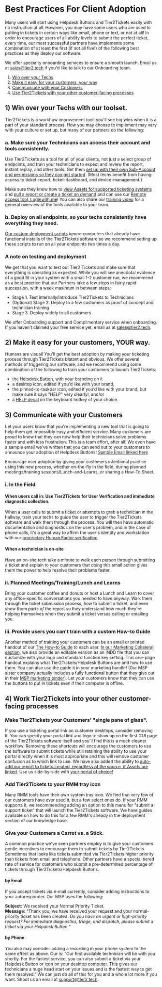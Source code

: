 # Best Practices For Client Adoption

Many users will start using Helpdesk Buttons and Tier2Tickets easily with no instruction at all. However, you may have some users who are used to putting in tickets in certain ways like email, phone or text, or not at all! In order to encourage users of all ability levels to submit the perfect ticket, every time, our most successful partners have implements some combination of at least the first (if not all five!) of the following best practices as they deploy our software.

We offer specialty onboarding services to ensure a smooth launch. Email us at sales@tier2.tech if you'd like to talk to our Onboarding team.

1. [Win over your Techs](https://docs.tier2tickets.com/content/general/bestpractices/#win-over-your-techs-with-our-toolset)
2. [Make it easy for your customers, your way](https://docs.tier2tickets.com/content/general/bestpractices/#make-it-easy-for-your-customers-your-way)
3. [Communicate with your Customers](https://docs.tier2tickets.com/content/general/bestpractices/#communicate-with-your-customers)
4. [Use Tier2Tickets with your other customer-facing processes](https://docs.tier2tickets.com/content/general/bestpractices/#work-tier2tickets-into-your-other-customer-facing-processes)

## 1) Win over your Techs with our toolset.

Tier2Tickets is a workflow improvement tool: you'll see big wins when it is a part of your standard process. How you may choose to implement may vary with your culture or set up, but many of our partners do the following:

### a. Make sure your Technicians can access their account and tools consistently.

Use Tier2Tickets as a tool for all of your clients, not just a select group of endpoints, and train your technicians to expect and review the report, instant replay, and other tools. Get them [set up with their own Sub-Account and permissions so they can get started](https://docs.tier2tickets.com/content/privacy/subaccounts/). (Most techs benefit from having access to ticket-report, ticket-dashboard, and device-management.)

Make sure they know how to [view Assets for supported ticketing systems](https://docs.tier2tickets.com/content/customization/assets/) and [pull a report or create a ticket on demand](https://docs.tier2tickets.com/content/customization/remote/) and can use our [Remote access tool, Loginwith.me](https://docs.tier2tickets.com/content/customization/loginwithme/)! You can also share our [training video](https://www.youtube.com/watch?v=8HKb-gV_Mso) for a general overview of the tools available to your team.

### b. Deploy on all endpoints, so your techs consistently have everything they need.

[Our custom deployment scripts](https://docs.tier2tickets.com/content/deployment/scripts/) ignore computers that already have functional installs of the Tier2Tickets software so we recommend setting up these scripts to run on all your endpoints two times a day.

### A note on testing and deployment

We get that you want to test out Tier2 Tickets and make sure that everything is operating as expected. While you will see anecdotal evidence of a good fit in your system with a small 1-2 customer run, we recommend as a best practice that our Partners take a few steps in fairly rapid succession, with a week maximum in between steps:

- Stage 1. Test internally/Introduce Tier2Tickets to Technicians
- (Optional) Stage 2. Deploy to a few customers as proof of concept and technician training
- Stage 3. Deploy widely to all customers

We offer Onboarding support and Complimentary service when onboarding. If you haven't claimed your free service yet, email us at sales@tier2.tech.

## 2) Make it easy for your customers, YOUR way.

Humans are visual! You'll get the best adoption by making your ticketing process through Tier2Tickets blatant and obvious. We offer several methods of triggering our software, and we recommend using some combination of the following to train your customers to launch Tier2Tickets:

- the [Helpdesk Button](https://www.helpdeskbuttons.com/), with your branding on it
- a desktop icon, edited if you'd like with your brand,
- the pinned-to-taskbar icon, edited if you'd like with your brand, but make sure it says "HELP" very clearly!, and/or
- a [HELP decal](https://www.helpdeskbuttons.com/product/keyboard-decals/) on the keyboard hotkey of your choice.

## 3) Communicate with your Customers

Let your users know that you're implementing a new tool that is going to help them get impossibly easy and efficient service. Many customers are proud to know that they can now help their technicians solve problems faster and with less frustration. This is a team effort, after all! We even have a sample email we've written that you can send out to your customers to announce your adoption of Helpdesk Buttons! [Sample Email linked here](https://docs.tier2tickets.com/content/general/customer-letter/)

Encourage user adoption by giving your customers intentional practice using this new process, whether on-the-fly in the field, during planned meetings/training sessions/Lunch-and-Learns, or sharing a How-To Sheet.

### i. In the Field

#### When users call in: Use Tier2Tickets for User Verification and immediate diagnostic collection.

When a user calls to submit a ticket or attempts to grab a technician in the hallway, train your techs to guide the user to trigger the Tier2Tickets software and walk them through the process. You will then have automatic documentation and diagnostics on the user's problem, and in the case of phone calls, it's a great way to affirm the user's identity and workstation with our [proprietary Human Factor verification](https://docs.tier2tickets.com/content/privacy/trust/).

#### When a technician is on-site

Have an on-site tech take a minute to walk each person through submitting a ticket and explain to your customers that doing this small action gives them the power to help resolve their problems faster.

### ii. Planned Meetings/Training/Lunch and Learns

Bring your customer coffee and donuts or host a Lunch and Learn to cover any office-specific conversations you needed to have anyway. Walk them through the ticket submission process, how to submit a ticket, and even show them _parts of_ the report so they understand how much they're helping themselves when they submit a ticket versus calling or emailing you.

### iii. Provide users you can't train with a custom How-to Guide

Another method of training your customers can be an email or printed handout of our [The How-to Guide](https://www.helpdeskbuttons.com/wp-content/uploads/2020/03/Introduction-to-HDB-20200311.pdf) to each user. [In our Marketing Collateral section](https://docs.tier2tickets.com/content/marketing/collateral/), we also provide an editable version as an INDD file that you can customize with your logo and standard function key setting. This one-page handout explains what Tier2Tickets/Helpdesk Buttons are and how to use them. You can also use the guide it in your marketing bundle! (Our MSP sister company actually includes a fully functional button that they give out in their [MSP marketing binder](https://imgur.com/a/TSeuoLU)). Let your customers know that they can use the buttons to put in tickets even if their computer is offline.

## 4) Work Tier2Tickets into your other customer-facing processes

### Make Tier2Tickets your Customers' "single pane of glass".

If you use a ticketing portal link on customer desktops, consider removing it. You can specify your portal link and logo to show up on the first GUI page of the Tier2Tickets software itself and you'll find this is a much cleaner workflow. Removing these shortcuts will encourage the customers to use the software to submit tickets while still retaining the ability to use your portal directly when it is most appropriate and this will remove customer confusion as to which link to use. We have also added the ability to [auto-add our report to tickets created, regardless of the source, if Assets are linked](https://docs.tier2tickets.com/content/customization/assets/). Use us side-by-side with [your portal of choice!](https://docs.tier2tickets.com/content/customization/user-portals/)

### Add Tier2Tickets to your RMM tray icon

Many RMM tools have their own system tray icon. We find that very few of our customers have ever used it, but a few select ones do. If your RMM supports it, we recommending adding an option to this menu for "submit a support ticket" that will launch the Tier2Tickets software. We have guides available on how to do this for a few RMM's already in the deployment section of our knowledge base.

### Give your Customers a Carrot vs. a Stick.

A common practice we've seen partners employ is to give your customers gentle incentives to encourage them to submit tickets by Tier2Tickets. Sometimes that looks like tickets submitted via Tier2Tickets higher priority than tickets from email and telephone. Other partners have a special tiered rate of service for customers who submit a pre-determined percentage of tickets through Tier2Tickets/Helpdesk Buttons.

#### by Email

If you accept tickets via e-mail currently, consider adding instructions to your autoresponder. Our MSP uses the following:

**Subject:** We received your Normal Priority Ticket. </br>
**Message:** “Thank you, we have received your request and your normal-priority ticket has been created. _Do you have an urgent or high-priority request? For immediate diagnostics, triage, and dispatch, please submit a ticket via your Helpdesk Button._“

#### by Phone

You also may consider adding a recording in your phone system to the same effect as above. Our is: “Our first available technician will be with you shortly. For the fastest service, you can also submit a ticket via your Helpdesk Button or icon on your desktop computer. This gives our technicians a huge head start on your issues and is the fastest way to get them resolved."
We can just do all of this for you and a whole lot more if you want. Shoot us an email at support@tier2.tech.
